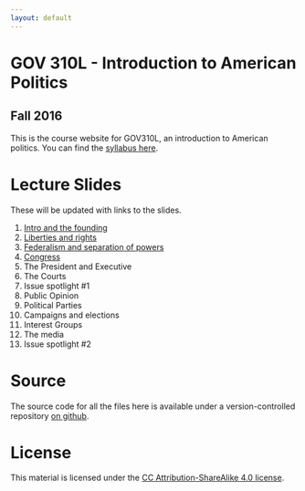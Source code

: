 ```yaml
---
layout: default 
---
```

# GOV 310L - Introduction to American Politics

## Fall 2016 

This is the course website for GOV310L, an introduction to American politics. You can find the [syllabus here](syllabus/syllabus.pdf "Syllabus").

# Lecture Slides
These will be updated with links to the slides.

1. [Intro and the founding](slides/intro-and-founding.pdf "Introduction and the founding slides")
2. [Liberties and rights](slides/liberties-and-rights.pdf "Civil liberties and rights slides")
3.  [Federalism and separation of powers](slides/federalism.pdf "Federalism and separation of powers slides")
4. [Congress](slides/congress.pdf "Congress slides")
5. The President and Executive <!-- [The President and Executive](slides/president-and-executive.pdf "President and Executive slides") -->
6. The Courts<!-- [The Courts](slides/courts.pdf "The Courts slides") -->
7. Issue spotlight #1 <!-- - [Presidential elections](slides/the-primary-system.pdf "Presidential elections slides") -->
8. Public Opinion<!-- [Public Opinion](slides/public-opinion.pdf "Public opinion slides") -->
9. Political Parties<!-- [Political Parties](slides/political-parties.pdf "Political parties slides") -->
10. Campaigns and elections<!-- [Campaigns and elections](slides/campaigns-and-elections.pdf "Campaigns and elections slides") -->
11. Interest Groups <!-- [Interest groups](slides/interest-groups.pdf "Interest group slides") -->
12. The media <!-- [The media](slides/the-media.pdf "The media slides") -->
13. Issue spotlight #2 <!-- - [Inequality](slides/inequality.pdf "Inequality slides") -->

# Source
The source code for all the files here is available under a version-controlled repository [on github](https://github.com/jabranham/GOV310L).

# License
This material is licensed under the [CC Attribution-ShareAlike 4.0 license](http://creativecommons.org/licenses/by-sa/4.0/).
